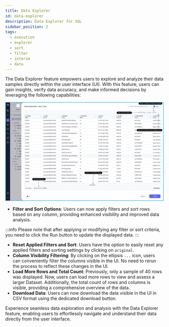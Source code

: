 ```yaml
---
title: Data Explorer
id: data-explorer
description: Data Explorer for SQL
sidebar_position: 2
tags:
  - execution
  - explorer
  - sort
  - filter
  - interim
  - data
---
```


The Data Explorer feature empowers users to explore and analyze their data samples directly within the user interface (UI). With this feature, users can gain insights, verify data accuracy, and make informed decisions by leveraging the following capabilities:

![DataExplorer](img/dataExplorer.png)

- **Filter and Sort Options**: Users can now apply filters and sort rows based on any column, providing enhanced visibility and improved data analysis.

:::info
Please note that after applying or modifying any filter or sort criteria, you need to click the Run button to update the displayed data.
:::

- **Reset Applied Filters and Sort**: Users have the option to easily reset any applied filters and sorting settings by clicking on `original`.
- **Column Visibility Filtering**: By clicking on the ellipsis `...` icon, users can conveniently filter the columns visible in the UI. No need to rerun the process to reflect these changes in the UI.
- **Load More Rows and Total Count**: Previously, only a sample of 40 rows was displayed. Now, users can load more rows to view and assess a larger Dataset. Additionally, the total count of rows and columns is visible, providing a comprehensive overview of the data.
- **Download Data**: Users can now download the data visible in the UI in CSV format using the dedicated download button.

Experience seamless data exploration and analysis with the Data Explorer feature, enabling users to effortlessly navigate and understand their data directly from the user interface.
